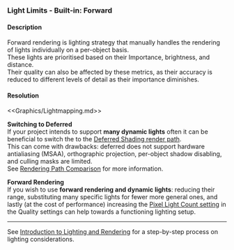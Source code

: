 ### Light Limits - Built-in: Forward
#### Description
Forward rendering is lighting strategy that manually handles the rendering of lights individually on a per-object basis.  
These lights are prioritised based on their Importance, brightness, and distance.  
Their quality can also be affected by these metrics, as their accuracy is reduced to different levels of detail as their importance diminishes.

#### Resolution

<<Graphics/Lightmapping.md>>

**Switching to Deferred**  
If your project intends to support **many dynamic lights** often it can be beneficial to switch the to the [Deferred Shading render path](Deferred.md).  
This can come with drawbacks: deferred does not support hardware antialiasing (MSAA), orthographic projection, per-object shadow disabling, and culling masks are limited.  
See [Rendering Path Comparison](https://docs.unity3d.com/Manual/RenderingPaths.html) for more information.

**Forward Rendering**  
If you wish to use **forward rendering and dynamic lights**: reducing their range, substituting many specific lights for fewer more general ones, and lastly (at the cost of performance) increasing the [Pixel Light Count setting](https://docs.unity3d.com/Manual/class-QualitySettings.html) in the Quality settings can help towards a functioning lighting setup.

---
See [Introduction to Lighting and Rendering](https://learn.unity.com/tutorial/introduction-to-lighting-and-rendering) for a step-by-step process on lighting considerations.